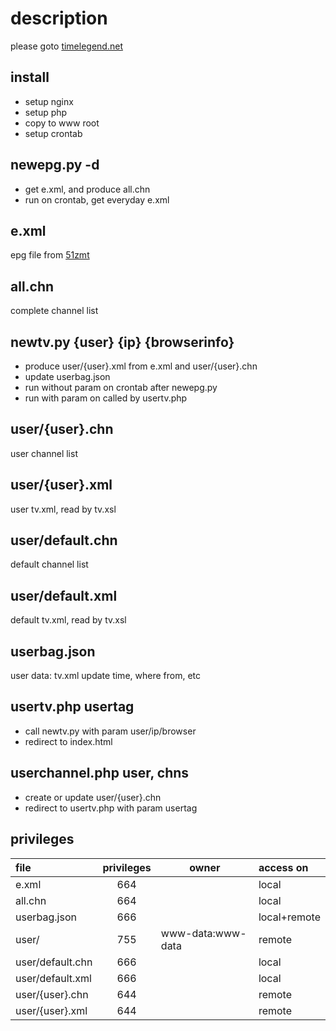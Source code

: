# description
please goto [timelegend.net](https://timelegend.net/tvguide)

## install
* setup nginx
* setup php
* copy to www root
* setup crontab

## newepg.py -d
* get e.xml, and produce all.chn
* run on crontab, get everyday e.xml

## e.xml
epg file from [51zmt](http://epg.51zmt.top:8000/e.xml)

## all.chn
complete channel list

## newtv.py {user} {ip} {browserinfo}
* produce user/{user}.xml from e.xml and user/{user}.chn
* update userbag.json
* run without param on crontab after newepg.py
* run with param on called by usertv.php

## user/{user}.chn
user channel list

## user/{user}.xml
user tv.xml, read by tv.xsl

## user/default.chn
default channel list

## user/default.xml
default tv.xml, read by tv.xsl

## userbag.json
user data: tv.xml update time, where from, etc

## usertv.php usertag
* call newtv.py with param user/ip/browser
* redirect to index.html

## userchannel.php user, chns
* create or update user/{user}.chn
* redirect to usertv.php with param usertag

## privileges
|file               |  privileges  |        owner         |   access on    |
|:------------------|:------------:|----------------------|:---------------|
|e.xml              | 664          |                      |   local        |
|all.chn            | 664          |                      |   local        |
|userbag.json       | 666          |                      |   local+remote |
|user/              | 755          |   www-data:www-data  |   remote       |
|user/default.chn   | 666          |                      |   local        |
|user/default.xml   | 666          |                      |   local        |
|user/{user}.chn    | 644          |                      |   remote       |
|user/{user}.xml    | 644          |                      |   remote       |
